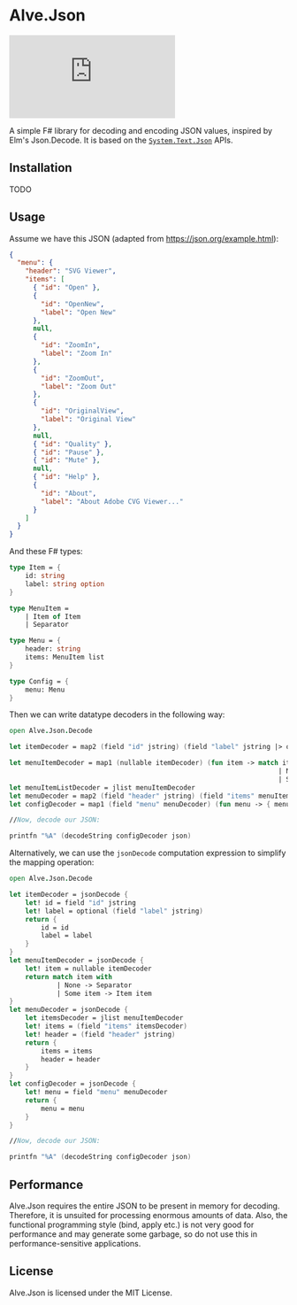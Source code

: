 # Alve.Json

[![Nuget](https://img.shields.io/nuget/v/Alve.Json?style=plastic)](https://www.nuget.org/packages/Alve.Json/)

A simple F# library for decoding and encoding JSON values, inspired by Elm's Json.Decode. It is based on the [`System.Text.Json`](https://docs.microsoft.com/en-us/dotnet/api/system.text.json?view=netcore-3.0) APIs.

## Installation

TODO

## Usage

Assume we have this JSON (adapted from <https://json.org/example.html>):

```json
{
  "menu": {
    "header": "SVG Viewer",
    "items": [
      { "id": "Open" },
      {
        "id": "OpenNew",
        "label": "Open New"
      },
      null,
      {
        "id": "ZoomIn",
        "label": "Zoom In"
      },
      {
        "id": "ZoomOut",
        "label": "Zoom Out"
      },
      {
        "id": "OriginalView",
        "label": "Original View"
      },
      null,
      { "id": "Quality" },
      { "id": "Pause" },
      { "id": "Mute" },
      null,
      { "id": "Help" },
      {
        "id": "About",
        "label": "About Adobe CVG Viewer..."
      }
    ]
  }
}
```

And these F# types:

```fsharp
type Item = {
    id: string
    label: string option
}

type MenuItem =
    | Item of Item
    | Separator

type Menu = {
    header: string
    items: MenuItem list
}

type Config = {
    menu: Menu
}
```

Then we can write datatype decoders in the following way:

```fsharp
open Alve.Json.Decode

let itemDecoder = map2 (field "id" jstring) (field "label" jstring |> optional) (fun id label -> { id = id;label = label })

let menuItemDecoder = map1 (nullable itemDecoder) (fun item -> match item with
                                                                    | None -> Separator
                                                                    | Some item -> Item item)
let menuItemListDecoder = jlist menuItemDecoder
let menuDecoder = map2 (field "header" jstring) (field "items" menuItemListDecoder) (fun header items -> {header = header; items = items })
let configDecoder = map1 (field "menu" menuDecoder) (fun menu -> { menu = menu })

//Now, decode our JSON:

printfn "%A" (decodeString configDecoder json)
```

Alternatively, we can use the `jsonDecode` computation expression to simplify the mapping operation:

```fsharp
open Alve.Json.Decode

let itemDecoder = jsonDecode {
    let! id = field "id" jstring
    let! label = optional (field "label" jstring)
    return {
        id = id
        label = label
    }
}
let menuItemDecoder = jsonDecode {
    let! item = nullable itemDecoder
    return match item with
            | None -> Separator
            | Some item -> Item item
}
let menuDecoder = jsonDecode {
    let itemsDecoder = jlist menuItemDecoder
    let! items = (field "items" itemsDecoder)
    let! header = (field "header" jstring)
    return {
        items = items
        header = header
    }
}
let configDecoder = jsonDecode {
    let! menu = field "menu" menuDecoder
    return {
        menu = menu
    }
}

//Now, decode our JSON:

printfn "%A" (decodeString configDecoder json)
```

## Performance

Alve.Json requires the entire JSON to be present in memory for decoding. Therefore, it is unsuited for processing enormous amounts of data. Also, the functional programming style (bind, apply etc.) is not very good for performance and may generate some garbage, so do not use this in performance-sensitive applications.

## License

Alve.Json is licensed under the MIT License.
